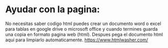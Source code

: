 # Ayudar con la pagina:
No necesitas saber codigo html puedes crear un documento word o excel para tablas en google drive o microsoft office y cuando termines guarda una copia en formato pagina web (html).
Despues pega el documento html aqui para limpiarlo automaticamente. https://www.htmlwasher.com/
